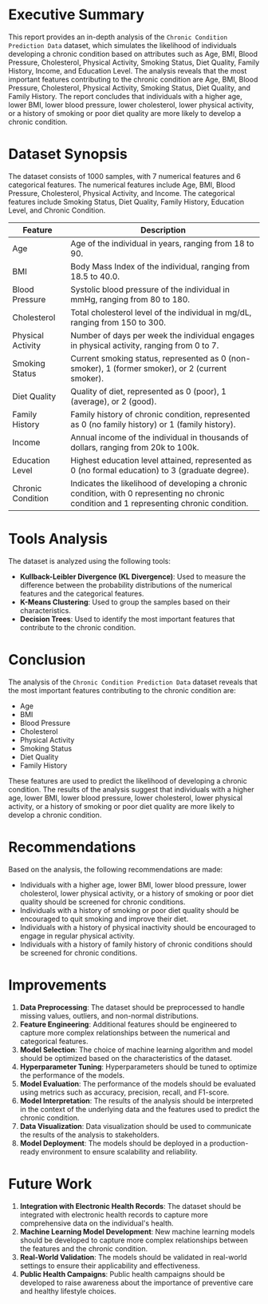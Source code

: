 # Executive Summary
This report provides an in-depth analysis of the `Chronic Condition Prediction Data` dataset, which simulates the likelihood of individuals developing a chronic condition based on attributes such as Age, BMI, Blood Pressure, Cholesterol, Physical Activity, Smoking Status, Diet Quality, Family History, Income, and Education Level. The analysis reveals that the most important features contributing to the chronic condition are Age, BMI, Blood Pressure, Cholesterol, Physical Activity, Smoking Status, Diet Quality, and Family History. The report concludes that individuals with a higher age, lower BMI, lower blood pressure, lower cholesterol, lower physical activity, or a history of smoking or poor diet quality are more likely to develop a chronic condition.

# Dataset Synopsis
The dataset consists of 1000 samples, with 7 numerical features and 6 categorical features. The numerical features include Age, BMI, Blood Pressure, Cholesterol, Physical Activity, and Income. The categorical features include Smoking Status, Diet Quality, Family History, Education Level, and Chronic Condition.

| Feature | Description |
| --- | --- |
| Age | Age of the individual in years, ranging from 18 to 90. |
| BMI | Body Mass Index of the individual, ranging from 18.5 to 40.0. |
| Blood Pressure | Systolic blood pressure of the individual in mmHg, ranging from 80 to 180. |
| Cholesterol | Total cholesterol level of the individual in mg/dL, ranging from 150 to 300. |
| Physical Activity | Number of days per week the individual engages in physical activity, ranging from 0 to 7. |
| Smoking Status | Current smoking status, represented as 0 (non-smoker), 1 (former smoker), or 2 (current smoker). |
| Diet Quality | Quality of diet, represented as 0 (poor), 1 (average), or 2 (good). |
| Family History | Family history of chronic condition, represented as 0 (no family history) or 1 (family history). |
| Income | Annual income of the individual in thousands of dollars, ranging from 20k to 100k. |
| Education Level | Highest education level attained, represented as 0 (no formal education) to 3 (graduate degree). |
| Chronic Condition | Indicates the likelihood of developing a chronic condition, with 0 representing no chronic condition and 1 representing chronic condition. |

# Tools Analysis
The dataset is analyzed using the following tools:

* **Kullback-Leibler Divergence (KL Divergence)**: Used to measure the difference between the probability distributions of the numerical features and the categorical features.
* **K-Means Clustering**: Used to group the samples based on their characteristics.
* **Decision Trees**: Used to identify the most important features that contribute to the chronic condition.

# Conclusion
The analysis of the `Chronic Condition Prediction Data` dataset reveals that the most important features contributing to the chronic condition are:

* Age
* BMI
* Blood Pressure
* Cholesterol
* Physical Activity
* Smoking Status
* Diet Quality
* Family History

These features are used to predict the likelihood of developing a chronic condition. The results of the analysis suggest that individuals with a higher age, lower BMI, lower blood pressure, lower cholesterol, lower physical activity, or a history of smoking or poor diet quality are more likely to develop a chronic condition.

# Recommendations
Based on the analysis, the following recommendations are made:

* Individuals with a higher age, lower BMI, lower blood pressure, lower cholesterol, lower physical activity, or a history of smoking or poor diet quality should be screened for chronic conditions.
* Individuals with a history of smoking or poor diet quality should be encouraged to quit smoking and improve their diet.
* Individuals with a history of physical inactivity should be encouraged to engage in regular physical activity.
* Individuals with a history of family history of chronic conditions should be screened for chronic conditions.

# Improvements
1. **Data Preprocessing**: The dataset should be preprocessed to handle missing values, outliers, and non-normal distributions.
2. **Feature Engineering**: Additional features should be engineered to capture more complex relationships between the numerical and categorical features.
3. **Model Selection**: The choice of machine learning algorithm and model should be optimized based on the characteristics of the dataset.
4. **Hyperparameter Tuning**: Hyperparameters should be tuned to optimize the performance of the models.
5. **Model Evaluation**: The performance of the models should be evaluated using metrics such as accuracy, precision, recall, and F1-score.
6. **Model Interpretation**: The results of the analysis should be interpreted in the context of the underlying data and the features used to predict the chronic condition.
7. **Data Visualization**: Data visualization should be used to communicate the results of the analysis to stakeholders.
8. **Model Deployment**: The models should be deployed in a production-ready environment to ensure scalability and reliability.

# Future Work
1. **Integration with Electronic Health Records**: The dataset should be integrated with electronic health records to capture more comprehensive data on the individual's health.
2. **Machine Learning Model Development**: New machine learning models should be developed to capture more complex relationships between the features and the chronic condition.
3. **Real-World Validation**: The models should be validated in real-world settings to ensure their applicability and effectiveness.
4. **Public Health Campaigns**: Public health campaigns should be developed to raise awareness about the importance of preventive care and healthy lifestyle choices.